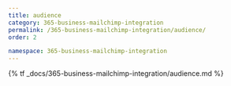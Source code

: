 ```yaml
---
title: audience
category: 365-business-mailchimp-integration
permalink: /365-business-mailchimp-integration/audience/
order: 2

namespace: 365-business-mailchimp-integration
---
```


{% tf _docs/365-business-mailchimp-integration/audience.md %}